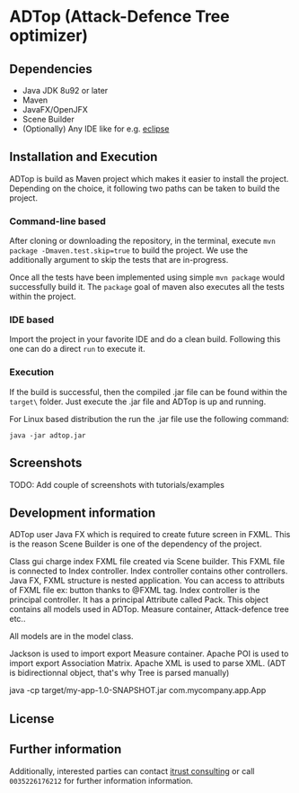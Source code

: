 # ADTop (Attack-Defence Tree optimizer)

<!--- TODO: Add description as introduction, papers --->

## Dependencies

* Java JDK 8u92 or later
* Maven
* JavaFX/OpenJFX
* Scene Builder
* (Optionally) Any IDE like for e.g. [eclipse](https://eclipse.org/ide/)

## Installation and Execution

ADTop is build as Maven project which makes it easier to install the project.
Depending on the choice, it following two paths can be taken to build the project.

### Command-line based

After cloning or downloading the repository, in the terminal, execute ```mvn package -Dmaven.test.skip=true```
to build the project. We use the additionally argument to skip the tests that are in-progress.

Once all the tests have been implemented using simple `mvn package` would successfully build it. The `package` goal of maven
also executes all the tests within the project.

### IDE based

Import the project in your favorite IDE and do a clean build. Following this one can do a direct `run` to execute it.

### Execution

If the build is successful, then the compiled .jar file can be found within the
`target\` folder. Just execute the .jar file and ADTop is up and running.

For Linux based distribution the run the .jar file use the following command:
```
java -jar adtop.jar
```

## Screenshots

TODO: Add couple of screenshots with tutorials/examples

## Development information

ADTop user Java FX which is required to create future screen in FXML. This is the reason Scene Builder is one of the dependency of the project.

Class gui charge index FXML file created via Scene builder. This FXML file is
connected to Index controller. Index controller contains other controllers.
Java FX, FXML structure is nested application. You can access to attributs of
FXML file ex: button thanks to @FXML tag. Index controller is the principal
controller. It has a principal Attribute called Pack. This object contains all
models used in ADTop. Measure container, Attack-defence tree etc..

All models are in the model class.

Jackson is used to import export Measure container.
Apache POI is used to import export Association Matrix.
Apache XML is used to parse XML. (ADT is bidirectionnal object, that's why Tree
is parsed manually)

java -cp target/my-app-1.0-SNAPSHOT.jar com.mycompany.app.App

## License


## Further information

Additionally, interested parties can contact [itrust consulting](https://www.itrust.lu)
or call `0035226176212` for further information information.
